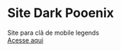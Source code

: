 # Site Dark Pooenix
 Site para clã de mobile legends
 <br><a href="https://site-doq2pn2ye-kaiozynn.vercel.app/" target="_blank">Acesse aqui</a>
